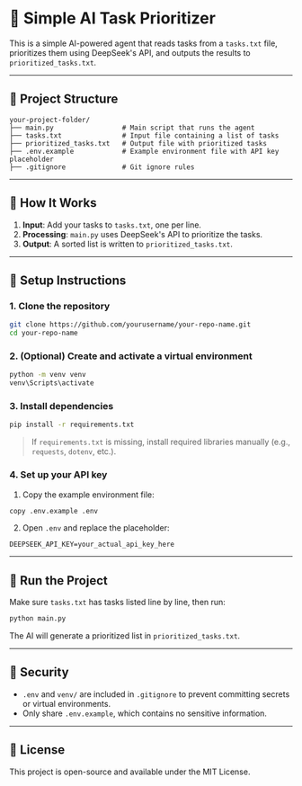# 🧠 Simple AI Task Prioritizer

This is a simple AI-powered agent that reads tasks from a `tasks.txt` file, prioritizes them using DeepSeek's API, and outputs the results to `prioritized_tasks.txt`.

---

## 📁 Project Structure

```
your-project-folder/
├── main.py                 # Main script that runs the agent
├── tasks.txt               # Input file containing a list of tasks
├── prioritized_tasks.txt   # Output file with prioritized tasks
├── .env.example            # Example environment file with API key placeholder
├── .gitignore              # Git ignore rules
```

---

## 🚀 How It Works

1. **Input**: Add your tasks to `tasks.txt`, one per line.
2. **Processing**: `main.py` uses DeepSeek's API to prioritize the tasks.
3. **Output**: A sorted list is written to `prioritized_tasks.txt`.

---

## 🔧 Setup Instructions

### 1. Clone the repository

```bash
git clone https://github.com/yourusername/your-repo-name.git
cd your-repo-name
```

### 2. (Optional) Create and activate a virtual environment

```bash
python -m venv venv
venv\Scripts\activate
```

### 3. Install dependencies

```bash
pip install -r requirements.txt
```

> If `requirements.txt` is missing, install required libraries manually (e.g., `requests`, `dotenv`, etc.).

### 4. Set up your API key

1. Copy the example environment file:

```bash
copy .env.example .env
```

2. Open `.env` and replace the placeholder:

```
DEEPSEEK_API_KEY=your_actual_api_key_here
```

---

## 🧪 Run the Project

Make sure `tasks.txt` has tasks listed line by line, then run:

```bash
python main.py
```

The AI will generate a prioritized list in `prioritized_tasks.txt`.

---

## 🔐 Security

- `.env` and `venv/` are included in `.gitignore` to prevent committing secrets or virtual environments.
- Only share `.env.example`, which contains no sensitive information.

---

## 📃 License

This project is open-source and available under the MIT License.
